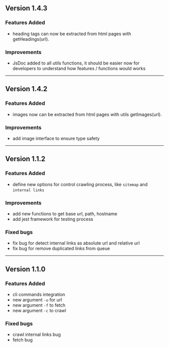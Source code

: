 ## Version 1.4.3

### Features Added

- heading tags can now be extracted from html pages with getHeadings(url).

### Improvements

- JsDoc added to all utils functions, it should be easier now for developers to understand how features / functions would works

---

## Version 1.4.2

### Features Added

- images now can be extracted from html pages with utils getImages(url).

### Improvements

- add image interface to ensure type safety

---

## Version 1.1.2

### Features Added

- define new options for control crawling process, like `sitemap` and `internal links`

### Improvements

- add new functions to get base url, path, hostname
- add jest framework for testing process

### Fixed bugs

- fix bug for detect internal links as absolute url and relative url
- fix bug for remove duplicated links from queue

---

## Version 1.1.0

### Features Added

- cli commands integration
- new argument `-u` for url
- new argument `-f` to fetch
- new argument `-c` to crawl

### Fixed bugs

- crawl internal links bug
- fetch bug
